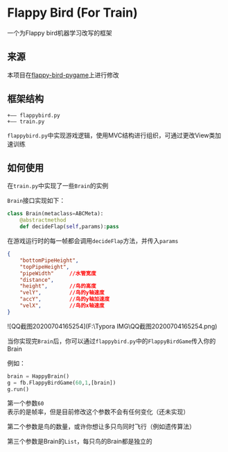 # Flappy Bird (For Train)

一个为Flappy bird机器学习改写的框架

## 来源

本项目在[flappy-bird-pygame](https://github.com/TimoWilken/flappy-bird-pygame)上进行修改

## 框架结构

```
+—— flappybird.py
+—— train.py
```

`flappybird.py`中实现游戏逻辑，使用MVC结构进行组织，可通过更改View类加速训练

## 如何使用

在`train.py`中实现了一些`Brain`的实例

`Brain`接口实现如下：

```python
class Brain(metaclass=ABCMeta):
    @abstractmethod
    def decideFlap(self,params):pass
```

在游戏运行时的每一帧都会调用`decideFlap`方法，并传入`params`

```json
{
	"bottomPipeHeight",    
	"topPipeHeight",
    "pipeWidth"		//水管宽度
	"distance",		
	"height",		//鸟的高度
	"velY",			//鸟的y轴速度
	"accY",			//鸟的y轴加速度
	"velX",  		//鸟的x轴速度
}
```

![QQ截图20200704165254](F:\Typora IMG\QQ截图20200704165254.png)

当你实现完`Brain`后，你可以通过`flappybird.py`中的`FlappyBirdGame`传入你的Brain

例如：

```python
brain = HappyBrain()
g = fb.FlappyBirdGame(60,1,[brain]) 
g.run()
```

第一个参数`60`表示的是帧率，但是目前修改这个参数不会有任何变化（还未实现）

第二个参数是鸟的数量，或许你想让多只鸟同时飞行（例如遗传算法）

第三个参数是Brain的`List`，每只鸟的Brain都是独立的